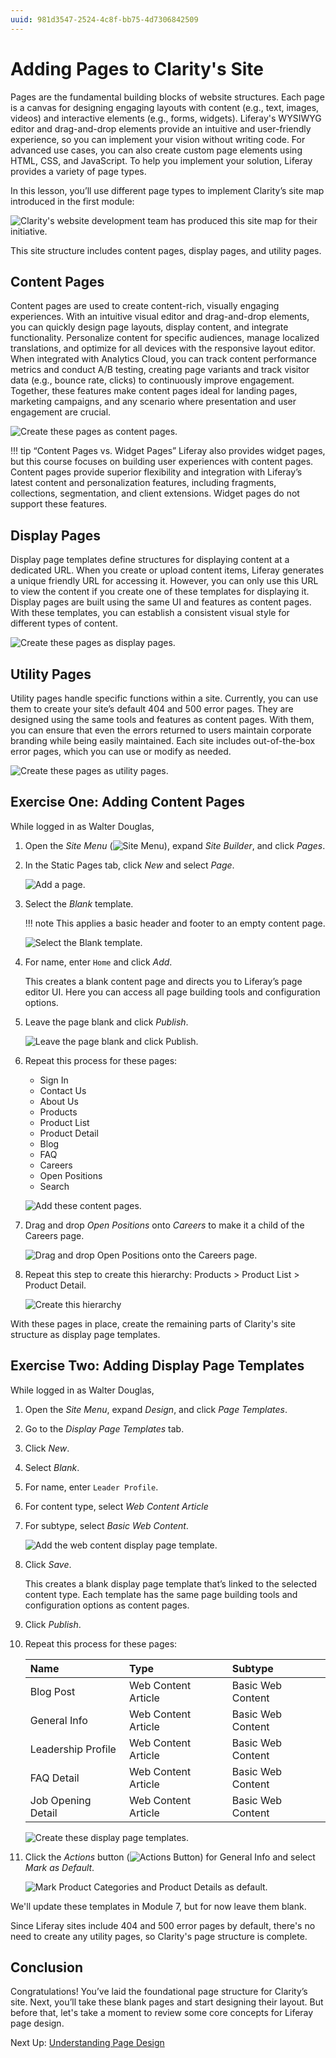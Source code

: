 ```yaml
---
uuid: 981d3547-2524-4c8f-bb75-4d7306842509
---
```

# Adding Pages to Clarity's Site

Pages are the fundamental building blocks of website structures. Each page is a canvas for designing engaging layouts with content (e.g., text, images, videos) and interactive elements (e.g., forms, widgets). Liferay's WYSIWYG editor and drag-and-drop elements provide an intuitive and user-friendly experience, so you can implement your vision without writing code. For advanced use cases, you can also create custom page elements using HTML, CSS, and JavaScript. To help you implement your solution, Liferay provides a variety of page types.

In this lesson, you’ll use different page types to implement Clarity’s site map introduced in the first module:

![Clarity's website development team has produced this site map for their initiative.](./adding-pages-to-claritys-site/images/01.png)

<!--TASK: Update img -->

This site structure includes content pages, display pages, and utility pages.

## Content Pages

Content pages are used to create content-rich, visually engaging experiences. With an intuitive visual editor and drag-and-drop elements, you can quickly design page layouts, display content, and integrate functionality. Personalize content for specific audiences, manage localized translations, and optimize for all devices with the responsive layout editor. When integrated with Analytics Cloud, you can track content performance metrics and conduct A/B testing, creating page variants and track visitor data (e.g., bounce rate, clicks) to continuously improve engagement. Together, these features make content pages ideal for landing pages, marketing campaigns, and any scenario where presentation and user engagement are crucial.

![Create these pages as content pages.](./adding-pages-to-claritys-site/images/02.png)

<!--TASK: Update img -->

!!! tip “Content Pages vs. Widget Pages”
    Liferay also provides widget pages, but this course focuses on building user experiences with content pages. Content pages provide superior flexibility and integration with Liferay’s latest content and personalization features, including fragments, collections, segmentation, and client extensions. Widget pages do not support these features.

<!--TASK:
### Parent and Child Pages

Explain the value of defining these relationships for content pages. Also note that the Open Positions page is a child of the Careers page. 
-->

## Display Pages

Display page templates define structures for displaying content at a dedicated URL. When you create or upload content items, Liferay generates a unique friendly URL for accessing it. However, you can only use this URL to view the content if you create one of these templates for displaying it. Display pages are built using the same UI and features as content pages. With these templates, you can establish a consistent visual style for different types of content.

![Create these pages as display pages.](./adding-pages-to-claritys-site/images/03.png)

<!--TASK: Update img -->

<!--TASK:
### Default Templates

Explain how applying a display page works... we will need to mark the category and product display pages and as the default for their content type.
-->

## Utility Pages

Utility pages handle specific functions within a site. Currently, you can use them to create your site’s default 404 and 500 error pages. They are designed using the same tools and features as content pages. With them, you can ensure that even the errors returned to users maintain corporate branding while being easily maintained. Each site includes out-of-the-box error pages, which you can use or modify as needed.

![Create these pages as utility pages.](./adding-pages-to-claritys-site/images/04.png)

<!--TASK: Update img -->

## Exercise One: Adding Content Pages

While logged in as Walter Douglas,

1. Open the *Site Menu* (![Site Menu](../../images/icon-product-menu.png)), expand *Site Builder*, and click *Pages*.

1. In the Static Pages tab, click *New* and select *Page*.

   ![Add a page.](./adding-pages-to-claritys-site/images/05.png)

1. Select the *Blank* template.

   !!! note
       This applies a basic header and footer to an empty content page.

   ![Select the Blank template.](./adding-pages-to-claritys-site/images/06.png)

1. For name, enter `Home` and click *Add*.

   This creates a blank content page and directs you to Liferay’s page editor UI. Here you can access all page building tools and configuration options.

1. Leave the page blank and click *Publish*.

   ![Leave the page blank and click Publish.](./adding-pages-to-claritys-site/images/07.png)

1. Repeat this process for these pages:

   * Sign In
   * Contact Us
   * About Us
   * Products
   * Product List
   * Product Detail
   * Blog
   * FAQ
   * Careers
   * Open Positions
   * Search

   ![Add these content pages.](./adding-pages-to-claritys-site/images/08.png)

1. Drag and drop *Open Positions* onto *Careers* to make it a child of the Careers page.

   ![Drag and drop Open Positions onto the Careers page.](./adding-pages-to-claritys-site/images/09.gif)

   <!--TASK: Update Gif -->

1. Repeat this step to create this hierarchy: Products > Product List > Product Detail.

   ![Create this hierarchy](./adding-pages-to-claritys-site/images/10.png)

With these pages in place, create the remaining parts of Clarity's site structure as display page templates.

## Exercise Two: Adding Display Page Templates

While logged in as Walter Douglas,

1. Open the *Site Menu*, expand *Design*, and click *Page Templates*.

1. Go to the *Display Page Templates* tab.

1. Click *New*.

1. Select *Blank*.

1. For name, enter `Leader Profile`.

1. For content type, select *Web Content Article*

1. For subtype, select *Basic Web Content*.

   ![Add the web content display page template.](./adding-pages-to-claritys-site/images/11.png)

1. Click *Save*.

   This creates a blank display page template that’s linked to the selected content type. Each template has the same page building tools and configuration options as content pages.

1. Click *Publish*.

1. Repeat this process for these pages:

   <!-- * Product Categories
      * Content Type: Category -->

   <!-- * Product Details
      * Content Type: Product -->

   | Name               | Type                | Subtype           |
   |:-------------------|:--------------------|:------------------|
   | Blog Post          | Web Content Article | Basic Web Content |
   | General Info       | Web Content Article | Basic Web Content |
   | Leadership Profile | Web Content Article | Basic Web Content |
   | FAQ Detail         | Web Content Article | Basic Web Content |
   | Job Opening Detail | Web Content Article | Basic Web Content |

   ![Create these display page templates.](./adding-pages-to-claritys-site/images/12.png)

1. Click the *Actions* button (![Actions Button](../../images/icon-actions.png)) for General Info and select *Mark as Default*.

   ![Mark Product Categories and Product Details as default.](./adding-pages-to-claritys-site/images/13.png)

We'll update these templates in Module 7, but for now leave them blank.

Since Liferay sites include 404 and 500 error pages by default, there's no need to create any utility pages, so Clarity's page structure is complete.

## Conclusion

Congratulations! You’ve laid the foundational page structure for Clarity’s site. Next, you’ll take these blank pages and start designing their layout. But before that, let's take a moment to review some core concepts for Liferay page design.

Next Up: [Understanding Page Design](./understanding-page-design.md)
